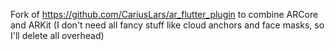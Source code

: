 Fork of https://github.com/CariusLars/ar_flutter_plugin to combine ARCore and ARKit (I don't need all fancy stuff like cloud anchors and face masks, so I'll delete all overhead)
